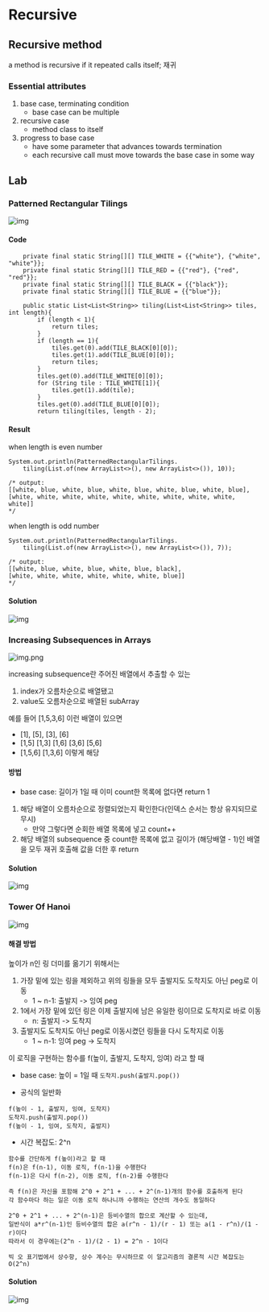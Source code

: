 # Recursive

## Recursive method

a method is recursive if it repeated calls itself; 재귀

### Essential attributes

1. base case, terminating condition
    - base case can be multiple
2.  recursive case
    - method class to itself
3. progress to base case
    - have some parameter that advances towards termination
    - each recursive call must move towards the base case in some way

## Lab

### Patterned Rectangular Tilings

![img](patterned.png)

#### Code

```
    private final static String[][] TILE_WHITE = {{"white"}, {"white", "white"}};
    private final static String[][] TILE_RED = {{"red"}, {"red", "red"}};
    private final static String[][] TILE_BLACK = {{"black"}};
    private final static String[][] TILE_BLUE = {{"blue"}};

    public static List<List<String>> tiling(List<List<String>> tiles, int length){
        if (length < 1){
            return tiles;
        }
        if (length == 1){
            tiles.get(0).add(TILE_BLACK[0][0]);
            tiles.get(1).add(TILE_BLUE[0][0]);
            return tiles;
        }
        tiles.get(0).add(TILE_WHITE[0][0]);
        for (String tile : TILE_WHITE[1]){
            tiles.get(1).add(tile);
        }
        tiles.get(0).add(TILE_BLUE[0][0]);
        return tiling(tiles, length - 2);
```

#### Result

when length is even number

```
System.out.println(PatternedRectangularTilings.
    tiling(List.of(new ArrayList<>(), new ArrayList<>()), 10));

/* output:
[[white, blue, white, blue, white, blue, white, blue, white, blue],
[white, white, white, white, white, white, white, white, white, white]]
*/
```

when length is odd number
```
System.out.println(PatternedRectangularTilings.
    tiling(List.of(new ArrayList<>(), new ArrayList<>()), 7));

/* output:
[[white, blue, white, blue, white, blue, black],
[white, white, white, white, white, white, blue]]
*/
```

#### Solution

![img](patterned-solution.png)

### Increasing Subsequences in Arrays

![img.png](subsequence.png)

increasing subsequence란 주어진 배열에서 추출할 수 있는
1. index가 오름차순으로 배열됐고
2. value도 오름차순으로 배열된 subArray

예를 들어 [1,5,3,6] 이런 배열이 있으면
- [1], [5], [3], [6]
- [1,5] [1,3] [1,6] [3,6] [5,6]
- [1,5,6] [1,3,6]
이렇게 해당

#### 방법

- base case: 길이가 1일 때 이미 count한 목록에 없다면 return 1

1. 해당 배열이 오름차순으로 정렬되었는지 확인한다(인덱스 순서는 항상 유지되므로 무시)
    - 만약 그렇다면 순회한 배열 목록에 넣고 count++
2. 해당 배열의 subsequence 중 count한 목록에 없고 길이가 (해당배열 - 1)인 배열을 모두 재귀 호출해 값을 더한 후 return

#### Solution

![img](subsequence-solution.png)

### Tower Of Hanoi

![img](hanoi.png)

#### 해결 방법

높이가 n인 링 더미를 옮기기 위해서는
1. 가장 밑에 있는 링을 제외하고 위의 링들을 모두 출발지도 도착지도 아닌 peg로 이동
    - 1 ~ n-1: 출발지 -> 잉여 peg
2. 1에서 가장 밑에 있던 링은 이제 출발지에 남은 유일한 링이므로 도착지로 바로 이동
    - n: 출발지 -> 도착지
3. 출발지도 도착지도 아닌 peg로 이동시켰던 링들을 다시 도착지로 이동
    - 1 ~ n-1: 잉여 peg -> 도착지

이 로직을 구현하는 함수를 f(높이, 출발지, 도착지, 잉여) 라고 할 때

- base case: 높이 = 1일 때
`도착지.push(출발지.pop())`

- 공식의 일반화
```
f(높이 - 1, 출발지, 잉여, 도착지)
도착지.push(출발지.pop())
f(높이 - 1, 잉여, 도착지, 출발지)
```
- 시간 복잡도: 2^n
```
함수를 간단하게 f(높이)라고 할 때
f(n)은 f(n-1), 이동 로직, f(n-1)을 수행한다
f(n-1)은 다시 f(n-2), 이동 로직, f(n-2)를 수행한다

즉 f(n)은 자신을 포함해 2^0 + 2^1 + ... + 2^(n-1)개의 함수를 호출하게 된다
각 함수마다 하는 일은 이동 로직 하나니까 수행하는 연산의 개수도 동일하다

2^0 + 2^1 + ... + 2^(n-1)은 등비수열의 합으로 계산할 수 있는데,
일반식이 a*r^(n-1)인 등비수열의 합은 a(r^n - 1)/(r - 1) 또는 a(1 - r^n)/(1 - r)이다
따라서 이 경우에는(2^n - 1)/(2 - 1) = 2^n - 1이다

빅 오 표기법에서 상수항, 상수 계수는 무시하므로 이 알고리즘의 결론적 시간 복잡도는 O(2^n)
```

#### Solution

![img](hanoi-solution.png)